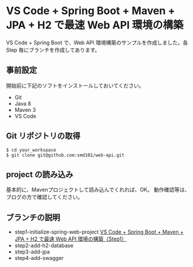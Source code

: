 VS Code + Spring Boot + Maven + JPA + H2 で最速 Web API 環境の構築
==========================
VS Code + Spring Boot で、Web API 環境構築のサンプルを作成しました。各 Step 毎にブランチを作成してあります。


事前設定
--------
開始前に下記のソフトをインストールしておいてください。
* Git
* Java 8
* Maven 3
* VS Code


Git リポジトリの取得
--------------------
```
$ cd your_workspace
$ git clone git@github.com:smd101/web-api.git
```


project の読み込み
------------------
基本的に、Mavenプロジェクトして読み込んでくれれば、OK。
動作確認等は、ブログの方で確認してください。

ブランチの説明
--------------
- step1-initialize-spring-web-project
[VS Code + Spring Boot + Maven + JPA + H2 で最速 Web API 環境の構築（Step1）](http://kusamakura.hatenablog.com/entry/vscode_springboot_maven_jpa_h2_webapi_step1)
- step2-add-h2-database
- step3-add-jpa
- step4-add-swagger
